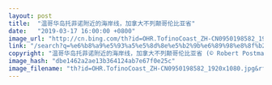 ```yaml
---
layout: post
title:  "温哥华岛托菲诺附近的海岸线，加拿大不列颠哥伦比亚省"
date:   "2019-03-17 16:00:00 +0800"
image_url: "http://cn.bing.com/th?id=OHR.TofinoCoast_ZH-CN0950198582_1920x1080.jpg&rf=NorthMale_1920x1080.jpg&pid=hp"
link: "/search?q=%e6%b8%a9%e5%93%a5%e5%8d%8e%e5%b2%9b%e6%89%98%e8%8f%b2%e8%af%ba&form=hpcapt&mkt=zh-cn"
copyright: "温哥华岛托菲诺附近的海岸线，加拿大不列颠哥伦比亚省 (© Robert Postma/plainpicture)"
image_hash: "dbe1462a2ae13b364124ab7e67f0e25c"
image_filename: "th?id=OHR.TofinoCoast_ZH-CN0950198582_1920x1080.jpg&rf=NorthMale_1920x1080.jpg&pid=hp"
---
```

